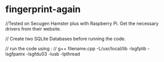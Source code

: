 # fingerprint-again

//Tested on Secugen Hamster plus with Raspberry Pi. Get the necessary drivers from their website.

// Create two SQLite Databases before running the code.

// run the code using : 
// g++ filename.cpp -L/usr/local/lib -lsgfplib -lsgfpamx -lsgfdu03 -lusb -lpthread

